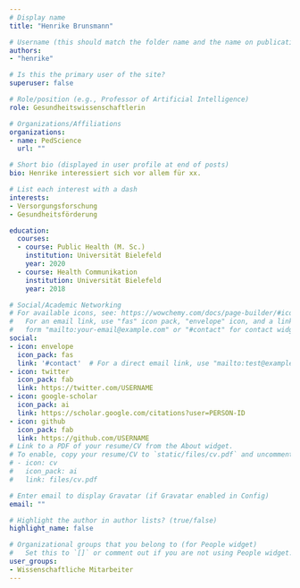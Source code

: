 ```yaml
---
# Display name
title: "Henrike Brunsmann"

# Username (this should match the folder name and the name on publications)
authors:
- "henrike"

# Is this the primary user of the site?
superuser: false

# Role/position (e.g., Professor of Artificial Intelligence)
role: Gesundheitswissenschaftlerin

# Organizations/Affiliations
organizations: 
- name: PedScience
  url: ""

# Short bio (displayed in user profile at end of posts)
bio: Henrike interessiert sich vor allem für xx.

# List each interest with a dash
interests:
- Versorgungsforschung
- Gesundheitsförderung

education:
  courses:
  - course: Public Health (M. Sc.)
    institution: Universität Bielefeld
    year: 2020
  - course: Health Communikation
    institution: Universität Bielefeld
    year: 2018

# Social/Academic Networking
# For available icons, see: https://wowchemy.com/docs/page-builder/#icons
#   For an email link, use "fas" icon pack, "envelope" icon, and a link in the
#   form "mailto:your-email@example.com" or "#contact" for contact widget.
social:
- icon: envelope
  icon_pack: fas
  link: '#contact'  # For a direct email link, use "mailto:test@example.org".
- icon: twitter
  icon_pack: fab
  link: https://twitter.com/USERNAME
- icon: google-scholar
  icon_pack: ai
  link: https://scholar.google.com/citations?user=PERSON-ID
- icon: github
  icon_pack: fab
  link: https://github.com/USERNAME
# Link to a PDF of your resume/CV from the About widget.
# To enable, copy your resume/CV to `static/files/cv.pdf` and uncomment the lines below.
# - icon: cv
#   icon_pack: ai
#   link: files/cv.pdf

# Enter email to display Gravatar (if Gravatar enabled in Config)
email: ""

# Highlight the author in author lists? (true/false)
highlight_name: false

# Organizational groups that you belong to (for People widget)
#   Set this to `[]` or comment out if you are not using People widget.
user_groups:
- Wissenschaftliche Mitarbeiter
---
```


